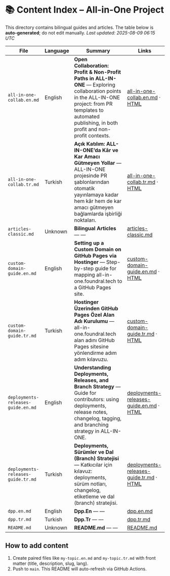 # 📚 Content Index – All-in-One Project

This directory contains bilingual guides and articles. The table below is **auto-generated**; do not edit manually.
_Last updated: 2025-08-09 06:15 UTC_

| File | Language | Summary | Links |
|------|----------|---------|-------|
| `all-in-one-collab.en.md` | English | **Open Collaboration: Profit & Non-Profit Paths in ALL-IN-ONE** — Exploring collaboration points in the ALL-IN-ONE project: from PR templates to automated publishing, in both profit and non-profit contexts. | [all-in-one-collab.en.md](https://github.com/cevherdogan/all-in-one/blob/main/content/all-in-one-collab.en.md) · [HTML](https://cevherdogan.github.io/all-in-one/articles/all-in-one-collab/en.html) |
| `all-in-one-collab.tr.md` | Turkish | **Açık Katılım: ALL-IN-ONE’da Kâr ve Kar Amacı Gütmeyen Yollar** — ALL-IN-ONE projesinde PR şablonlarından otomatik yayınlamaya kadar hem kâr hem de kar amacı gütmeyen bağlamlarda işbirliği noktaları. | [all-in-one-collab.tr.md](https://github.com/cevherdogan/all-in-one/blob/main/content/all-in-one-collab.tr.md) · [HTML](https://cevherdogan.github.io/all-in-one/articles/all-in-one-collab/tr.html) |
| `articles-classic.md` | Unknown | **Bilingual Articles** — — | [articles-classic.md](https://github.com/cevherdogan/all-in-one/blob/main/content/articles-classic.md) |
| `custom-domain-guide.en.md` | English | **Setting up a Custom Domain on GitHub Pages via Hostinger** — Step-by-step guide for mapping all-in-one.foundral.tech to a GitHub Pages site. | [custom-domain-guide.en.md](https://github.com/cevherdogan/all-in-one/blob/main/content/custom-domain-guide.en.md) · [HTML](https://cevherdogan.github.io/all-in-one/articles/custom-domain-guide/en.html) |
| `custom-domain-guide.tr.md` | Turkish | **Hostinger Üzerinden GitHub Pages Özel Alan Adı Kurulumu** — all-in-one.foundral.tech alan adını GitHub Pages sitesine yönlendirme adım adım kılavuzu. | [custom-domain-guide.tr.md](https://github.com/cevherdogan/all-in-one/blob/main/content/custom-domain-guide.tr.md) · [HTML](https://cevherdogan.github.io/all-in-one/articles/custom-domain-guide/tr.html) |
| `deployments-releases-guide.en.md` | English | **Understanding Deployments, Releases, and Branch Strategy** — Guide for contributors: using deployments, release notes, changelog, tagging, and branching strategy in ALL-IN-ONE. | [deployments-releases-guide.en.md](https://github.com/cevherdogan/all-in-one/blob/main/content/deployments-releases-guide.en.md) · [HTML](https://cevherdogan.github.io/all-in-one/articles/deployments-releases-guide/en.html) |
| `deployments-releases-guide.tr.md` | Turkish | **Deployments, Sürümler ve Dal (Branch) Stratejisi** — Katkıcılar için kılavuz: deployments, sürüm notları, changelog, etiketleme ve dal (branch) stratejisi. | [deployments-releases-guide.tr.md](https://github.com/cevherdogan/all-in-one/blob/main/content/deployments-releases-guide.tr.md) · [HTML](https://cevherdogan.github.io/all-in-one/articles/deployments-releases-guide/tr.html) |
| `dpp.en.md` | English | **Dpp.En** — — | [dpp.en.md](https://github.com/cevherdogan/all-in-one/blob/main/content/dpp.en.md) |
| `dpp.tr.md` | Turkish | **Dpp.Tr** — — | [dpp.tr.md](https://github.com/cevherdogan/all-in-one/blob/main/content/dpp.tr.md) |
| `README.md` | Unknown | **README.md** — — | [README.md](https://github.com/cevherdogan/all-in-one/blob/main/content/README.md) |

## How to add content
1) Create paired files like `my-topic.en.md` and `my-topic.tr.md` with front matter (title, description, slug, lang).
2) Push to `main`. This README will auto-refresh via GitHub Actions.
